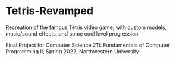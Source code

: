 # Tetris-Revamped
Recreation of the famous Tetris video game, with custom models, music/sound effects, and some cool level progression

Final Project for Computer Science 211: Fundamentals of Computer Programming II, Spring 2022, Northwestern University
